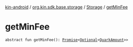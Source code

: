 [kin-android](../../index.md) / [org.kin.sdk.base.storage](../index.md) / [Storage](index.md) / [getMinFee](./get-min-fee.md)

# getMinFee

`abstract fun getMinFee(): `[`Promise`](../../org.kin.sdk.base.tools/-promise/index.md)`<`[`Optional`](../../org.kin.sdk.base.tools/-optional/index.md)`<`[`QuarkAmount`](../../org.kin.sdk.base.models/-quark-amount/index.md)`>>`